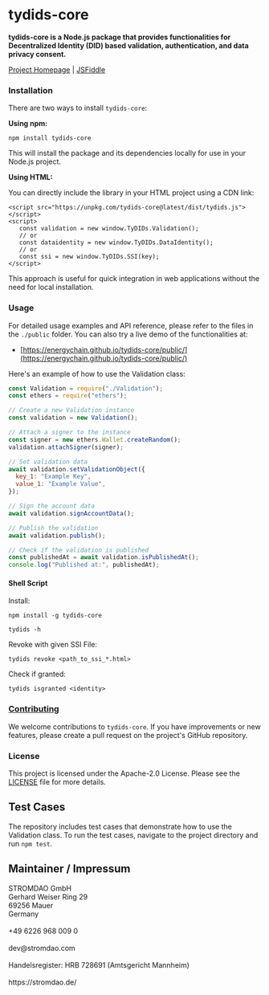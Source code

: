 # tydids-core
**tydids-core is a Node.js package that provides functionalities for Decentralized Identity (DID) based validation, authentication, and data privacy consent.**

[Project Homepage](https://corrently.io/books/tydids) | [JSFiddle](https://jsfiddle.net/stromdao/87fqscw0/13/)

<html>
<script async src="//jsfiddle.net/stromdao/87fqscw0/13/embed/js,html,result/dark/"></script>
</html>

### Installation

There are two ways to install `tydids-core`:

**Using npm:**

```
npm install tydids-core
```

This will install the package and its dependencies locally for use in your Node.js project.

**Using HTML:**

You can directly include the library in your HTML project using a CDN link:

```
<script src="https://unpkg.com/tydids-core@latest/dist/tydids.js"></script>
<script>
   const validation = new window.TyDIDs.Validation();
   // or 
   const dataidentity = new window.TyDIDs.DataIdentity();
   // or 
   const ssi = new window.TyDIDs.SSI(key);
</script>
```

This approach is useful for quick integration in web applications without the need for local installation.

### Usage

For detailed usage examples and API reference, please refer to the files in the `./public` folder. You can also try a live demo of the functionalities at:

-   [https://energychain.github.io/tydids-core/public/](https://energychain.github.io/tydids-core/public/)


Here's an example of how to use the Validation class:

```javascript
const Validation = require("./Validation");
const ethers = require("ethers");

// Create a new Validation instance
const validation = new Validation();

// Attach a signer to the instance
const signer = new ethers.Wallet.createRandom();
validation.attachSigner(signer);

// Set validation data
await validation.setValidationObject({
  key_1: "Example Key",
  value_1: "Example Value",
});

// Sign the account data
await validation.signAccountData();

// Publish the validation
await validation.publish();

// Check if the validation is published
const publishedAt = await validation.isPublishedAt();
console.log("Published at:", publishedAt);
```

#### Shell Script

Install:
```shell
npm install -g tydids-core
```

```shell
tydids -h
```

Revoke with given SSI File:
```shell
tydids revoke <path_to_ssi_*.html>
```

Check if granted:
```shell
tydids isgranted <identity>
```

### [Contributing](./CONTRIBUTING.md)

We welcome contributions to `tydids-core`. If you have improvements or new features, please create a pull request on the project's GitHub repository.

### License

This project is licensed under the Apache-2.0 License. Please see the [LICENSE](LICENSE) file for more details.

## Test Cases

The repository includes test cases that demonstrate how to use the Validation class. To run the test cases, navigate to the project directory and run `npm test`.

## Maintainer / Impressum

<addr>
STROMDAO GmbH  <br/>
Gerhard Weiser Ring 29  <br/>
69256 Mauer  <br/>
Germany  <br/>
  <br/>
+49 6226 968 009 0  <br/>
  <br/>
dev@stromdao.com  <br/>
  <br/>
Handelsregister: HRB 728691 (Amtsgericht Mannheim)<br/>
  <br/>
https://stromdao.de/<br/>
</addr>
